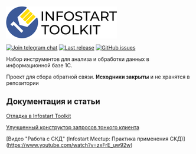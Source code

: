 [![Infostart Toolkit](logo.png)](https://infostart.ru/public/1254364/)


[![Join telegram chat](https://img.shields.io/badge/chat-telegram-blue?style=flat&logo=telegram)](https://t.me/mid8_1c) 
[![Last release](https://img.shields.io/github/v/release/infostart-hub/toolkit?include_prereleases&label=last%20release&style=badge)](https://github.com/infostart-hub/toolkit/releases/latest)
[![GitHub issues](https://img.shields.io/github/issues-raw/infostart-hub/toolkit?style=badge)](https://github.com/infostart-hub/toolkit/issues)

Набор инструментов для анализа и обработки данных в информационной базе 1С.

Проект для сбора обратной связи. **Исходники закрыты** и не хранятся в репозитории

## Документация и статьи
[Отладка в Infostart Toolkit](https://infostart.ru/1c/articles/1321263/)

[Улучшенный конструктор запросов тонкого клиента](https://infostart.ru/1c/articles/1278855/)

[Видео "Работа с СКД" (Infostart Meetup: Практика применения СКД)] (https://www.youtube.com/watch?v=zxFrE_uw92w)
